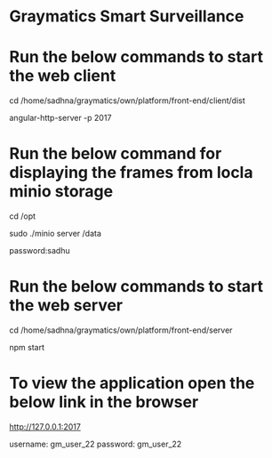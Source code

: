 # Graymatics Smart Surveillance 

# Run the below commands to start the web client

cd /home/sadhna/graymatics/own/platform/front-end/client/dist

angular-http-server -p 2017

# Run the below command for displaying the frames from locla minio storage

cd /opt

sudo ./minio server /data

password:sadhu

# Run the below commands to start the web server

cd /home/sadhna/graymatics/own/platform/front-end/server

npm start

# To view the application open the below link in the browser

http://127.0.0.1:2017

username: gm_user_22
password: gm_user_22
